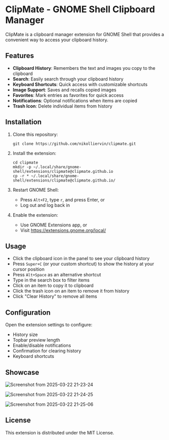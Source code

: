 # ClipMate - GNOME Shell Clipboard Manager

ClipMate is a clipboard manager extension for GNOME Shell that provides a convenient way to access your clipboard history.

## Features

- **Clipboard History**: Remembers the text and images you copy to the clipboard
- **Search**: Easily search through your clipboard history
- **Keyboard Shortcuts**: Quick access with customizable shortcuts
- **Image Support**: Saves and recalls copied images
- **Favorites**: Mark entries as favorites for quick access
- **Notifications**: Optional notifications when items are copied
- **Trash Icon**: Delete individual items from history

## Installation

1. Clone this repository:
   ```
   git clone https://github.com/nikolliervin/clipmate.git
   ```

2. Install the extension:
   ```
   cd clipmate
   mkdir -p ~/.local/share/gnome-shell/extensions/clipmate@clipmate.github.io
   cp -r * ~/.local/share/gnome-shell/extensions/clipmate@clipmate.github.io/
   ```

3. Restart GNOME Shell:
   - Press `Alt+F2`, type `r`, and press Enter, or
   - Log out and log back in

4. Enable the extension:
   - Use GNOME Extensions app, or
   - Visit https://extensions.gnome.org/local/

## Usage

- Click the clipboard icon in the panel to see your clipboard history
- Press `Super+C` (or your custom shortcut) to show the history at your cursor position
- Press `Alt+Space` as an alternative shortcut
- Type in the search box to filter items
- Click on an item to copy it to clipboard
- Click the trash icon on an item to remove it from history
- Click "Clear History" to remove all items

## Configuration

Open the extension settings to configure:
- History size
- Topbar preview length
- Enable/disable notifications
- Confirmation for clearing history
- Keyboard shortcuts

## Showcase
![Screenshot from 2025-03-22 21-23-24](https://github.com/user-attachments/assets/d90fe361-3a62-4000-9df3-95d73710ff85)

![Screenshot from 2025-03-22 21-24-25](https://github.com/user-attachments/assets/d69cdcef-5281-457d-9322-dfa3a7e8f001)

![Screenshot from 2025-03-22 21-25-06](https://github.com/user-attachments/assets/4874a19f-ae4e-4ae0-a2af-f146d3324fcd)



## License

This extension is distributed under the MIT License. 
